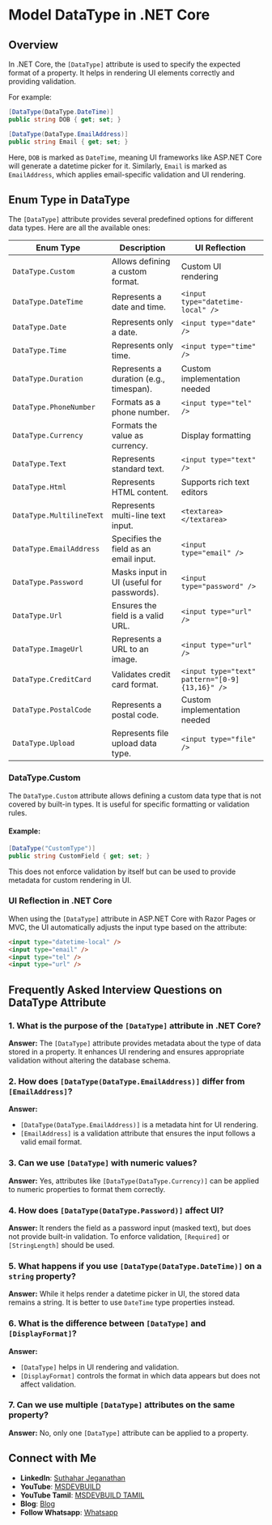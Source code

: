 # Model DataType in .NET Core

## Overview

In .NET Core, the `[DataType]` attribute is used to specify the expected format of a property. It helps in rendering UI elements correctly and providing validation.

For example:

```csharp
[DataType(DataType.DateTime)]
public string DOB { get; set; }

[DataType(DataType.EmailAddress)]
public string Email { get; set; }
```

Here, `DOB` is marked as `DateTime`, meaning UI frameworks like ASP.NET Core will generate a datetime picker for it. Similarly, `Email` is marked as `EmailAddress`, which applies email-specific validation and UI rendering.

## Enum Type in DataType

The `[DataType]` attribute provides several predefined options for different data types. Here are all the available ones:

| Enum Type                | Description                               | UI Reflection                                  |
| ------------------------ | ----------------------------------------- | ---------------------------------------------- |
| `DataType.Custom`        | Allows defining a custom format.          | Custom UI rendering                            |
| `DataType.DateTime`      | Represents a date and time.               | `<input type="datetime-local" />`              |
| `DataType.Date`          | Represents only a date.                   | `<input type="date" />`                        |
| `DataType.Time`          | Represents only time.                     | `<input type="time" />`                        |
| `DataType.Duration`      | Represents a duration (e.g., timespan).   | Custom implementation needed                   |
| `DataType.PhoneNumber`   | Formats as a phone number.                | `<input type="tel" />`                         |
| `DataType.Currency`      | Formats the value as currency.            | Display formatting                             |
| `DataType.Text`          | Represents standard text.                 | `<input type="text" />`                        |
| `DataType.Html`          | Represents HTML content.                  | Supports rich text editors                     |
| `DataType.MultilineText` | Represents multi-line text input.         | `<textarea></textarea>`                        |
| `DataType.EmailAddress`  | Specifies the field as an email input.    | `<input type="email" />`                       |
| `DataType.Password`      | Masks input in UI (useful for passwords). | `<input type="password" />`                    |
| `DataType.Url`           | Ensures the field is a valid URL.         | `<input type="url" />`                         |
| `DataType.ImageUrl`      | Represents a URL to an image.             | `<input type="url" />`                         |
| `DataType.CreditCard`    | Validates credit card format.             | `<input type="text" pattern="[0-9]{13,16}" />` |
| `DataType.PostalCode`    | Represents a postal code.                 | Custom implementation needed                   |
| `DataType.Upload`        | Represents file upload data type.         | `<input type="file" />`                        |

### DataType.Custom

The `DataType.Custom` attribute allows defining a custom data type that is not covered by built-in types. It is useful for specific formatting or validation rules.

#### Example:

```csharp
[DataType("CustomType")]
public string CustomField { get; set; }
```

This does not enforce validation by itself but can be used to provide metadata for custom rendering in UI.

### UI Reflection in .NET Core

When using the `[DataType]` attribute in ASP.NET Core with Razor Pages or MVC, the UI automatically adjusts the input type based on the attribute:

```html
<input type="datetime-local" />
<input type="email" />
<input type="tel" />
<input type="url" />
```

## Frequently Asked Interview Questions on DataType Attribute

### 1. What is the purpose of the `[DataType]` attribute in .NET Core?

**Answer:** The `[DataType]` attribute provides metadata about the type of data stored in a property. It enhances UI rendering and ensures appropriate validation without altering the database schema.

### 2. How does `[DataType(DataType.EmailAddress)]` differ from `[EmailAddress]`?

**Answer:**

- `[DataType(DataType.EmailAddress)]` is a metadata hint for UI rendering.
- `[EmailAddress]` is a validation attribute that ensures the input follows a valid email format.

### 3. Can we use `[DataType]` with numeric values?

**Answer:** Yes, attributes like `[DataType(DataType.Currency)]` can be applied to numeric properties to format them correctly.

### 4. How does `[DataType(DataType.Password)]` affect UI?

**Answer:** It renders the field as a password input (masked text), but does not provide built-in validation. To enforce validation, `[Required]` or `[StringLength]` should be used.

### 5. What happens if you use `[DataType(DataType.DateTime)]` on a `string` property?

**Answer:** While it helps render a datetime picker in UI, the stored data remains a string. It is better to use `DateTime` type properties instead.

### 6. What is the difference between `[DataType]` and `[DisplayFormat]`?

**Answer:**

- `[DataType]` helps in UI rendering and validation.
- `[DisplayFormat]` controls the format in which data appears but does not affect validation.

### 7. Can we use multiple `[DataType]` attributes on the same property?

**Answer:** No, only one `[DataType]` attribute can be applied to a property.

## Connect with Me
- **LinkedIn**: [Suthahar Jeganathan](https://www.linkedin.com/in/jssuthahar/)
- **YouTube**: [MSDEVBUILD](https://www.youtube.com/@MSDEVBUILD)
- **YouTube Tamil**: [MSDEVBUILD TAMIL](https://www.youtube.com/@MSDEVBUILDTamil)
- **Blog**: [Blog](https://www.msdevbuild.com/)
- **Follow Whatsapp**: [Whatsapp](https://www.whatsapp.com/channel/0029Va5j2rHEFeXcTlUhQB0J)

